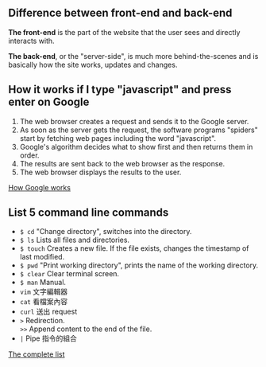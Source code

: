 ## Difference between front-end and back-end

**The front-end** is the part of the website that the user sees and directly interacts with.

**The back-end**, or the "server-side", is much more behind-the-scenes and is basically how the site works, updates and changes. 

## How it works if I type "javascript" and press enter on Google

1. The web browser creates a request and sends it to the Google server.
2. As soon as the server gets the request, the software programs "spiders" start by fetching web pages including the word "javascript". 
3. Google's algorithm decides what to show first and then returns them in order.
4. The results are sent back to the web browser as the response.
5. The web browser displays the results to the user.

[How Google works](https://www.google.com/search/howsearchworks/crawling-indexing/)

## List 5 command line commands

  * `$ cd` "Change directory", switches into the directory.
  * `$ ls` Lists all files and directories.
  * `$ touch` Creates a new file. If the file exists, changes the timestamp of last modified.
  * `$ pwd` "Print working directory", prints the name of the working directory.
  * `$ clear` Clear terminal screen.
  * `$ man` Manual.
  * `vim` 文字編輯器
  * `cat` 看檔案內容
  * `curl` 送出 request
  * `>` Redirection.  
    `>>` Append content to the end of the file.
  * `|` Pipe 指令的組合

  [The complete list](https://ss64.com/osx/)